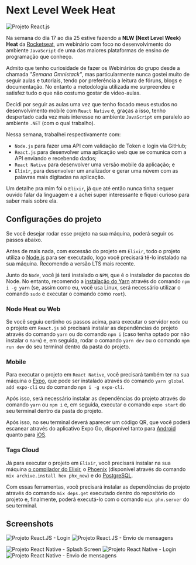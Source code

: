 # Next Level Week Heat

![Projeto React.js](https://github.com/AlarmedEwe/nlw-heat/screenshots/Web-2.png)

Na semana do dia 17 ao dia 25 estive fazendo a **NLW (Next Level Week) Heat** da [Rocketseat](https://www.rocketseat.com.br), um webinário com foco no desenvolvimento do ambiente `JavaScript` de uma das maiores plataformas de ensino de programação que conheço.

Admito que tenho curiosidade de fazer os Webinários do grupo desde a chamada *"Semana Omnistack"*, mas particularmente nunca gostei muito de seguir aulas e tutoriais, tendo por preferência a leitura de fóruns, blogs e documentação. No entanto a metodologia utilizada me surpreendeu e satisfez tudo o que não costumo gostar de video-aulas.

Decidi por seguir as aulas uma vez que tenho focado meus estudos no desenvolvimento mobile com `React Native` e, graças a isso, tenho despertado cada vez mais interesse no ambiente `JavaScript` em paralelo ao ambiente `.NET` (com o qual trabalho).

Nessa semana, trabalhei respectivamente com:
- `Node.js` para fazer uma API com validação de Token e login via GitHub;
- `React.js` para desenvolver uma aplicação web que se comunica com a API enviando e recebendo dados;
- `React Native` para desenvolver uma versão mobile da aplicação; e
- `Elixir`, para desenvolver um analizador e gerar uma núvem com as palavras mais digitadas na aplicação.

Um detalhe pra mim foi o `Elixir`, já que até então nunca tinha sequer ouvido falar da linguagem e a achei super interessante e fiquei curioso para saber mais sobre ela.

## Configurações do projeto

Se você desejar rodar esse projeto na sua máquina, poderá seguir os passos abaixo.

Antes de mais nada, com excessão do projeto em `Elixir`, todo o projeto utiliza o [Node.js](nodejs.org/) para ser executado, logo você precisará tê-lo instalado na sua máquina. Recomendo a versão LTS mais recente.

Junto do `Node`, você já terá instalado o `NPM`, que é o instalador de pacotes do Node. No entanto, recomendo a [instalação do Yarn](https://classic.yarnpkg.com/lang/en/docs/install/#debian-stable) através do comando `npm i -g yarn` (se, assim como eu, você usa Linux, será necessário utilizar o comando `sudo` e executar o comando como `root`).

### Node Heat ou Web

Se você seguiu certinho os passos acima, para executar o servidor `node` ou o projeto em `React.js` só precisará instalar as dependências do projeto através do comando `yarn` ou do comando `npm i` (caso tenha optado por não instalar o `Yarn`) e, em seguida, rodar o comando `yarn dev` ou o comando `npm run dev` do seu terminal dentro da pasta do projeto.

### Mobile

Para executar o projeto em `React Native`, você precisará também ter na sua máquina o [Expo](https://docs.expo.dev/get-started/installation/), que pode ser instalado através do comando `yarn global add expo-cli` ou do comando `npm i -g expo-cli`.

Após isso, será necessário instalar as dependências do projeto através do comando `yarn` ou `npm i` e, em seguida, executar o comando `expo start` do seu terminal dentro da pasta do projeto.

Após isso, no seu terminal deverá aparecer um código QR, que você poderá escanear através do aplicativo Expo Go, disponível tanto para [Android](https://play.google.com/store/apps/details?id=host.exp.exponent) quanto para [iOS](https://apps.apple.com/br/app/expo-go/id982107779).

### Tags Cloud

Já para executar o projeto em `Elixir`, você precisará instalar na sua máquina [o compilador do Elixir](https://elixir-lang.org/install.html), o [Phoenix](https://hexdocs.pm/phoenix/installation.html) (disponível através do comando `mix archive.install hex phx_new`) e do [PostgreSQL](https://www.devmedia.com.br/instalacao-e-configuracao-do-servidor-postgresql-no-linux/26184).

Com essas ferramentas, você precisará instalar as dependências do projeto através do comando `mix deps.get` executado dentro do repositório do projeto e, finalmente, poderá executá-lo com o comando `mix phx.server` do seu terminal.

## Screenshots
![Projeto React.JS - Login](https://github.com/AlarmedEwe/nlw-heat/screenshots/Web-1.png)
![Projeto React.JS - Envio de mensagens](https://github.com/AlarmedEwe/nlw-heat/screenshots/Web-2.png)

![Projeto React Native - Splash Screen](https://github.com/AlarmedEwe/nlw-heat/screenshots/Mobile-1.png)
![Projeto React Native - Login](https://github.com/AlarmedEwe/nlw-heat/screenshots/Mobile-2.png)
![Projeto React Native - Envio de mensagens](https://github.com/AlarmedEwe/nlw-heat/screenshots/Mobile-3.png)